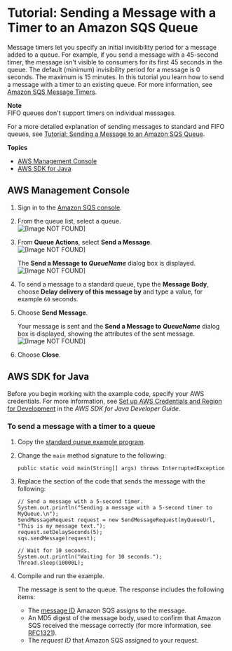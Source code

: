 # Tutorial: Sending a Message with a Timer to an Amazon SQS Queue<a name="sqs-send-message-with-timer"></a>

Message timers let you specify an initial invisibility period for a message added to a queue\. For example, if you send a message with a 45\-second timer, the message isn't visible to consumers for its first 45 seconds in the queue\. The default \(minimum\) invisibility period for a message is 0 seconds\. The maximum is 15 minutes\. In this tutorial you learn how to send a message with a timer to an existing queue\. For more information, see [Amazon SQS Message Timers](sqs-message-timers.md)\.

**Note**  
FIFO queues don't support timers on individual messages\.

For a more detailed explanation of sending messages to standard and FIFO queues, see [Tutorial: Sending a Message to an Amazon SQS Queue](sqs-send-message.md)\.

**Topics**
+ [AWS Management Console](#send-message-with-timer-console)
+ [AWS SDK for Java](#send-message-with-timer-java)

## AWS Management Console<a name="send-message-with-timer-console"></a>

1. Sign in to the [Amazon SQS console](https://console.aws.amazon.com/sqs/)\.

1. From the queue list, select a queue\.  
![\[Image NOT FOUND\]](http://docs.aws.amazon.com/AWSSimpleQueueService/latest/SQSDeveloperGuide/images/sqs-tutorials-sending-message-to-queue-select-queue-standard.png)

1. From **Queue Actions**, select **Send a Message**\.  
![\[Image NOT FOUND\]](http://docs.aws.amazon.com/AWSSimpleQueueService/latest/SQSDeveloperGuide/images/sqs-tutorials-sending-message-to-queue-send-a-message-standard.png)

   The **Send a Message to *QueueName*** dialog box is displayed\.  
![\[Image NOT FOUND\]](http://docs.aws.amazon.com/AWSSimpleQueueService/latest/SQSDeveloperGuide/images/sqs-tutorials-sending-message-to-queue-send-a-message-dialog-box-standard.png)

1. To send a message to a standard queue, type the **Message Body**, choose **Delay delivery of this message by** and type a value, for example `60` seconds\.

1. Choose **Send Message**\.

   Your message is sent and the **Send a Message to *QueueName*** dialog box is displayed, showing the attributes of the sent message\.  
![\[Image NOT FOUND\]](http://docs.aws.amazon.com/AWSSimpleQueueService/latest/SQSDeveloperGuide/images/sqs-tutorials-sending-message-with-attributes-custom-attribute-message-attributes-standard.png)

1. Choose **Close**\.

## AWS SDK for Java<a name="send-message-with-timer-java"></a>

Before you begin working with the example code, specify your AWS credentials\. For more information, see [Set up AWS Credentials and Region for Development](https://docs.aws.amazon.com/sdk-for-java/v1/developer-guide/setup-credentials.html) in the *AWS SDK for Java Developer Guide*\.

### To send a message with a timer to a queue<a name="send-message-with-timer-procedure"></a>

1. Copy the [standard queue example program](standard-queues-getting-started-java.md)\.

1. Change the `main` method signature to the following:

   ```
   public static void main(String[] args) throws InterruptedException
   ```

1. Replace the section of the code that sends the message with the following:

   ```
   // Send a message with a 5-second timer.
   System.out.println("Sending a message with a 5-second timer to MyQueue.\n");
   SendMessageRequest request = new SendMessageRequest(myQueueUrl, "This is my message text.");
   request.setDelaySeconds(5);
   sqs.sendMessage(request);
   
   // Wait for 10 seconds.
   System.out.println("Waiting for 10 seconds.");
   Thread.sleep(10000L);
   ```

1. Compile and run the example\.

   The message is sent to the queue\. The response includes the following items:
   + The [message ID](sqs-general-identifiers.md#message-id) Amazon SQS assigns to the message\.
   + An MD5 digest of the message body, used to confirm that Amazon SQS received the message correctly \(for more information, see [RFC1321](http://faqs.org/rfcs/rfc1321.html)\)\.
   + The *request ID* that Amazon SQS assigned to your request\.